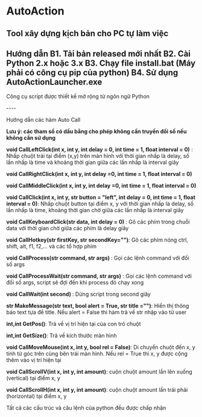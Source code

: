 # AutoAction
Tool xây dựng kịch bản cho PC tự làm việc
----
Hướng dẫn
B1. Tải bản released mới nhất
B2. Cài Python 2.x hoặc 3.x
B3. Chạy file install.bat (Máy phải có công cụ pip của python)
B4. Sử dụng AutoActionLauncher.exe
----
<p>
  Công cụ script được thiết kế mở rộng từ ngôn ngữ Python
 </p>
----
<p>Hướng dẫn các hàm Auto Call</p>
<p><b>Lưu ý: các tham số có dấu bằng cho phép không cần truyền đối số nếu không cần sử dụng</b></p>
<p><b>void CallLeftClick(int x, int y, int delay = 0, int time = 1, float interval = 0)</b> : Nhấp chuột trái tại điểm (x,y) trên màn hình với thời gian nhấp là delay, số lần nhấp là time và khoảng thời gian giữa các lần nhấp là interval giây</p>
<p><b>void CallRightClick(int x, int y, int delay =0, int time = 1, float interval = 0)</b></p>
<p><b>void CallMiddleClick(int x, int y, int delay =0, int time = 1, float interval = 0)</b></p>
<p><b>void CallClick(int x, int y, str button = "left", int delay = 0, int time = 1, float interval = 0)</b>: Nhấp chuột button tại điểm x, y với thời gian nhấp là delay, số lần nhấp là time, khoảng thời gian chờ giữa các lần nhấp là interval giây</p>
<p><b>void CallKeyboardClick(str data, int delay = 0) </b>: Gõ các phím trong chuỗi data với thời gian chờ giữa các phím là delay giây</p>
<p><b>void CallHotkey(str firstKey, str secondKey="")</b>: Gõ các phím nóng ctrl, shift, alt, f1, f2,... và các tổ hợp phím</p>
<p><b>void CallProcess(str command, str args) </b>: Gọi các lệnh command với đối số args</p>
<p><b>void CallProcessWait(str command, str args)</b> : Gọi các lệnh command với đối số args, script sẽ đợi đến khi process đó chạy xong</p>
<p><b>void CallWait(int second) </b>: Dừng script trong second giây</p>
<p><b>str MakeMessage(str text, bool alert = True, str title ="")</b>: Hiển thị thông báo text tựa đề title. Nếu alert = False thì hàm trả về str nhập vào từ user</>
<p><b>int,int GetPos()</b>:  Trả về vị trí hiện tại của con trỏ chuột</p>
<p><b>int,int GetSize()</b>: Trả về kích thước màn hình</p>
<p><b>void CallMoveMouse(int x, int y, bool rel = False)</b>: Di chuyển chuột đến x, y tính từ góc trên cùng bên trái màn hình. Nếu rel = True thì x, y được cộng thêm vào vị trí hiện tại</p>
<p><b>void CallScrollV(int x, int y, int amount)</b>: cuộn chuột amount lần lên xuống (vertical) tại điểm x, y</p>
<p><b>void CallScrollH(int x, int y, int amount)</b>: cuộn chuột amount lần trái phải (horizontal) tại điểm x, y</p>
<p>Tất cả các cấu trúc và câu lệnh của python đều được chấp nhận</p>
